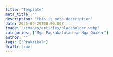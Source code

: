 ```yaml
---
title: "Template"
meta_title: ""
description: "this is meta description"
date: 2025-09-29T00:00:00Z
image: "/images/articles/placeholder.webp"
categories: ["Mga Pagkakatulad sa Mga Quaker"]
author: ""
tags: ["Praktikal"]
draft: true
---
```



